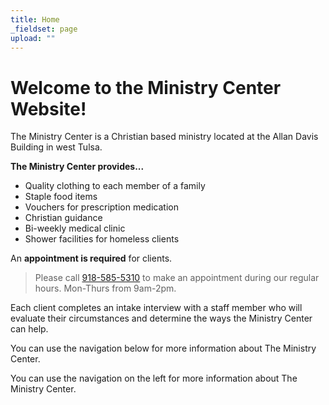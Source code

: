 ```yaml
---
title: Home
_fieldset: page
upload: ""
---
```

# Welcome to the Ministry Center Website!

The Ministry Center is a Christian based ministry located at the Allan Davis Building in west Tulsa.

**The Ministry Center provides...**

*   Quality clothing to each member of a family
*   Staple food items
*   Vouchers for prescription medication
*   Christian guidance
*   Bi-weekly medical clinic
*   Shower facilities for homeless clients

An **appointment is required** for clients.

> Please call [918-585-5310](tel:918-585-5310) to make an appointment during our regular hours. Mon-Thurs from 9am-2pm.

Each client completes an intake interview with a staff member who will evaluate their circumstances and determine the ways the Ministry Center can help.

You can use the navigation below for more information about The Ministry Center.

You can use the navigation on the left for more information about The Ministry Center.